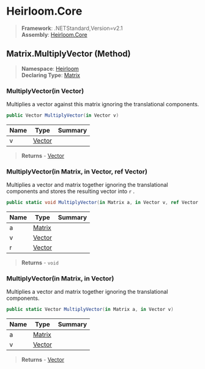 # Heirloom.Core

> **Framework**: .NETStandard,Version=v2.1  
> **Assembly**: [Heirloom.Core][0]

## Matrix.MultiplyVector (Method)

> **Namespace**: [Heirloom][0]  
> **Declaring Type**: [Matrix][1]

### MultiplyVector(in Vector)

Multiplies a vector against this matrix ignoring the translational components.

```cs
public Vector MultiplyVector(in Vector v)
```

| Name | Type        | Summary |
|------|-------------|---------|
| v    | [Vector][2] |         |

> **Returns** - [Vector][2]

### MultiplyVector(in Matrix, in Vector, ref Vector)

Multiplies a vector and matrix together ignoring the translational components and stores the resulting vector into `r` .

```cs
public static void MultiplyVector(in Matrix a, in Vector v, ref Vector r)
```

| Name | Type        | Summary |
|------|-------------|---------|
| a    | [Matrix][1] |         |
| v    | [Vector][2] |         |
| r    | [Vector][2] |         |

> **Returns** - `void`

### MultiplyVector(in Matrix, in Vector)

Multiplies a vector and matrix together ignoring the translational components.

```cs
public static Vector MultiplyVector(in Matrix a, in Vector v)
```

| Name | Type        | Summary |
|------|-------------|---------|
| a    | [Matrix][1] |         |
| v    | [Vector][2] |         |

> **Returns** - [Vector][2]

[0]: ../../../Heirloom.Core.md
[1]: ../Matrix.md
[2]: ../Vector.md
